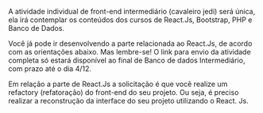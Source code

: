 A atividade individual de front-end intermediário (cavaleiro jedi) será única, ela irá contemplar os conteúdos dos cursos de React.Js, Bootstrap, PHP e Banco de Dados.

Você já pode ir desenvolvendo a parte relacionada ao React.Js, de acordo com as orientações abaixo. Mas lembre-se! O link para envio da atividade completa só estará disponível ao final de Banco de dados Intermediário, com prazo até o dia 4/12.

 

Em relação a parte de React.Js a solicitação é que você realize um refactory (refatoração) do front-end do seu projeto. Ou seja, é preciso realizar a reconstrução da interface do seu projeto utilizando o React. Js.
